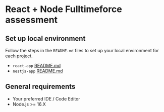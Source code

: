 # React + Node Fulltimeforce assessment

## Set up local environment

Follow the steps in the `README.md` files to set up your local environment for each project.

- `react-app` [README.md](./react-app/README.md)
- `nestjs-app` [README.md](./nextjs-app/README.md)

## General requirements

- Your preferred IDE / Code Editor
- Node.js >= 16.X
